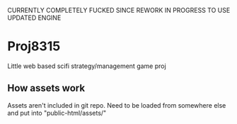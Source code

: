 CURRENTLY COMPLETELY FUCKED SINCE REWORK IN PROGRESS TO USE UPDATED ENGINE

# Proj8315
Little web based scifi strategy/management game proj

## How assets work
Assets aren't included in git repo. Need to be loaded from somewhere else and put into "public-html/assets/"
